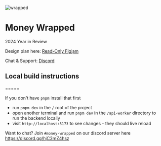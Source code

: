 
![wrapped](https://github.com/user-attachments/assets/03f6931d-8b3a-42ac-9215-547536c3480a)


# Money Wrapped

2024 Year in Review

Design plan here: [Read-Only Figjam](https://www.figma.com/board/I8YjX2pepHcef3eDUXMXcL/Untitled?node-id=0-1&t=YXcitpvH01exS69Z-1)

Chat & Support: [Discord](https://discord.gg/59ajaQ92)


## Local build instructions
=====

If you don't have `pnpm` install that first

- run `pnpm dev` in the `/` root of the project
- open another terminal and run `pnpm dev` in the `/api-worker` directory to run the backend locally
- visit `http://localhost:5173` to see changes - they should live reload

Want to chat? Join `#money-wrapped` on our discord server here https://discord.gg/hjC3mZ4hsz
